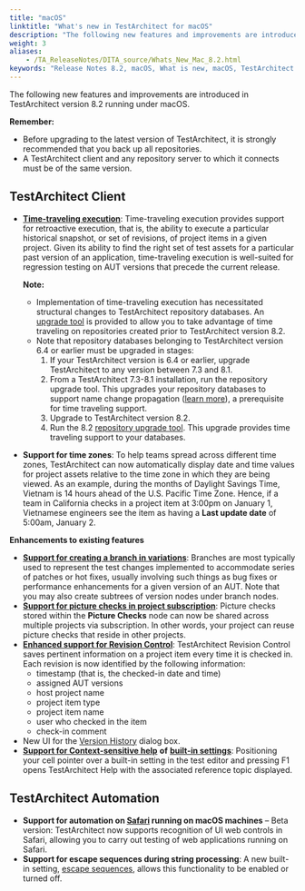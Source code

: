 ```yaml
--- 
title: "macOS"
linktitle: "What's new in TestArchitect for macOS"
description: "The following new features and improvements are introduced in TestArchitect version 8.2 running under macOS."
weight: 3
aliases: 
    - /TA_ReleaseNotes/DITA_source/Whats_New_Mac_8.2.html
keywords: "Release Notes 8.2, macOS, What is new, macOS, TestArchitect 8.2, TestArchitect 8.2, what is new, macOS"
---
```


The following new features and improvements are introduced in TestArchitect version 8.2 running under macOS.

**Remember:**

-   Before upgrading to the latest version of TestArchitect, it is strongly recommended that you back up all repositories.
-   A TestArchitect client and any repository server to which it connects must be of the same version.

## TestArchitect Client

-   [**Time-traveling execution**](/TA_Help/Topics/ug_time_traveling.html): Time-traveling execution provides support for retroactive execution, that is, the ability to execute a particular historical snapshot, or set of revisions, of project items in a given project. Given its ability to find the right set of test assets for a particular past version of an application, time-traveling execution is well-suited for regression testing on AUT versions that precede the current release.

    **Note:**

    -   Implementation of time-traveling execution has necessitated structural changes to TestArchitect repository databases. An [upgrade tool](/TA_Administration/Topics/adm_database_upgrade_time_traveling.html) is provided to allow you to take advantage of time traveling on repositories created prior to TestArchitect version 8.2.
    -   Note that repository databases belonging to TestArchitect version 6.4 or earlier must be upgraded in stages:
        1.  If your TestArchitect version is 6.4 or earlier, upgrade TestArchitect to any version between 7.3 and 8.1.
        2.  From a TestArchitect 7.3-8.1 installation, run the repository upgrade tool. This upgrades your repository databases to support name change propagation \([learn more](/TA_Administration/Topics/Repo_database_upgrade.html)\), a prerequisite for time traveling support.
        3.  Upgrade to TestArchitect version 8.2.
        4.  Run the 8.2 [repository upgrade tool](/TA_Administration/Topics/adm_database_upgrade_time_traveling.html). This upgrade provides time traveling support to your databases.
-   **Support for time zones**: To help teams spread across different time zones, TestArchitect can now automatically display date and time values for project assets relative to the time zone in which they are being viewed. As an example, during the months of Daylight Savings Time, Vietnam is 14 hours ahead of the U.S. Pacific Time Zone. Hence, if a team in California checks in a project item at 3:00pm on January 1, Vietnamese engineers see the item as having a **Last update date** of 5:00am, January 2.

**Enhancements to existing features**

-   [**Support for creating a branch in variations**](/TA_Help/Topics/ug_variations_create_new_branch.html): Branches are most typically used to represent the test changes implemented to accommodate series of patches or hot fixes, usually involving such things as bug fixes or performance enhancements for a given version of an AUT. Note that you may also create subtrees of version nodes under branch nodes.
-   [**Support for picture checks in project subscription**](/TA_Help/Topics/Project_subscription.html): Picture checks stored within the **Picture Checks** node can now be shared across multiple projects via subscription. In other words, your project can reuse picture checks that reside in other projects.
-   [**Enhanced support for Revision Control**](/TA_Help/Topics/Revision_control.html): TestArchitect Revision Control saves pertinent information on a project item every time it is checked in. Each revision is now identified by the following information:
    -   timestamp \(that is, the checked-in date and time\)
    -   assigned AUT versions
    -   host project name
    -   project item type
    -   project item name
    -   user who checked in the item
    -   check-in comment
-   New UI for the [Version History](/TA_Help/Topics/Project_items_history.html) dialog box.
-   [**Support for Context-sensitive help**](/TA_UsingHelpSystem/Topics/hs_getting_help.html) **of** [**built-in settings**](/TA_Automation/Topics/bis_Built_in_settings.html): Positioning your cell pointer over a built-in setting in the test editor and pressing F1 opens TestArchitect Help with the associated reference topic displayed.

## TestArchitect Automation

-   **Support for automation on [Safari](/TA_Automation/Topics/Web_automation.html#li_pbz_fkq_js) running on macOS machines** – Beta version: TestArchitect now supports recognition of UI web controls in Safari, allowing you to carry out testing of web applications running on Safari.
-   **Support for escape sequences during string processing**: A new built-in setting, [escape sequences](/TA_Automation/Topics/bis_escape_sequences.html), allows this functionality to be enabled or turned off.



